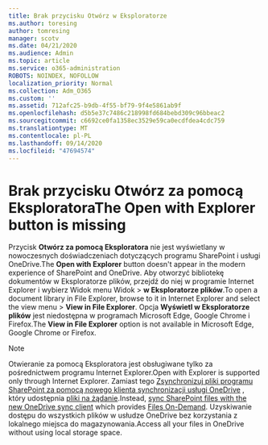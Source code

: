 ```yaml
---
title: Brak przycisku Otwórz w Eksploratorze
ms.author: toresing
author: tomresing
manager: scotv
ms.date: 04/21/2020
ms.audience: Admin
ms.topic: article
ms.service: o365-administration
ROBOTS: NOINDEX, NOFOLLOW
localization_priority: Normal
ms.collection: Adm_O365
ms.custom: ''
ms.assetid: 712afc25-b9db-4f55-bf79-9f4e5861ab9f
ms.openlocfilehash: d5b5e37c7486c218998fd684bebd309c96bbeac2
ms.sourcegitcommit: c6692ce0fa1358ec3529e59ca0ecdfdea4cdc759
ms.translationtype: MT
ms.contentlocale: pl-PL
ms.lasthandoff: 09/14/2020
ms.locfileid: "47694574"
---
```

# <a name="the-open-with-explorer-button-is-missing"></a><span data-ttu-id="4bb52-102">Brak przycisku Otwórz za pomocą Eksploratora</span><span class="sxs-lookup"><span data-stu-id="4bb52-102">The Open with Explorer button is missing</span></span>

<span data-ttu-id="4bb52-103">Przycisk **Otwórz za pomocą Eksploratora** nie jest wyświetlany w nowoczesnych doświadczeniach dotyczących programu SharePoint i usługi OneDrive.</span><span class="sxs-lookup"><span data-stu-id="4bb52-103">The **Open with Explorer** button doesn't appear in the modern experience of SharePoint and OneDrive.</span></span> <span data-ttu-id="4bb52-104">Aby otworzyć bibliotekę dokumentów w Eksploratorze plików, przejdź do niej w programie Internet Explorer i wybierz Widok menu Widok \> **w Eksploratorze plików**.</span><span class="sxs-lookup"><span data-stu-id="4bb52-104">To open a document library in File Explorer, browse to it in Internet Explorer and select the view menu \> **View in File Explorer**.</span></span> <span data-ttu-id="4bb52-105">Opcja **Wyświetl w Eksploratorze plików** jest niedostępna w programach Microsoft Edge, Google Chrome i Firefox.</span><span class="sxs-lookup"><span data-stu-id="4bb52-105">The **View in File Explorer** option is not available in Microsoft Edge, Google Chrome or Firefox.</span></span> 
  
> [!NOTE]
> <span data-ttu-id="4bb52-106">Otwieranie za pomocą Eksploratora jest obsługiwane tylko za pośrednictwem programu Internet Explorer.</span><span class="sxs-lookup"><span data-stu-id="4bb52-106">Open with Explorer is supported only through Internet Explorer.</span></span> <span data-ttu-id="4bb52-107">Zamiast tego [Zsynchronizuj pliki programu SharePoint za pomocą nowego klienta synchronizacji usługi OneDrive](https://support.office.com/article/6de9ede8-5b6e-4503-80b2-6190f3354a88.aspx) , który udostępnia [pliki na żądanie](https://support.office.com/article/0e6860d3-d9f3-4971-b321-7092438fb38e.aspx).</span><span class="sxs-lookup"><span data-stu-id="4bb52-107">Instead, [sync SharePoint files with the new OneDrive sync client](https://support.office.com/article/6de9ede8-5b6e-4503-80b2-6190f3354a88.aspx) which provides [Files On-Demand](https://support.office.com/article/0e6860d3-d9f3-4971-b321-7092438fb38e.aspx).</span></span> <span data-ttu-id="4bb52-108">Uzyskiwanie dostępu do wszystkich plików w usłudze OneDrive bez korzystania z lokalnego miejsca do magazynowania.</span><span class="sxs-lookup"><span data-stu-id="4bb52-108">Access all your files in OneDrive without using local storage space.</span></span> 
  

